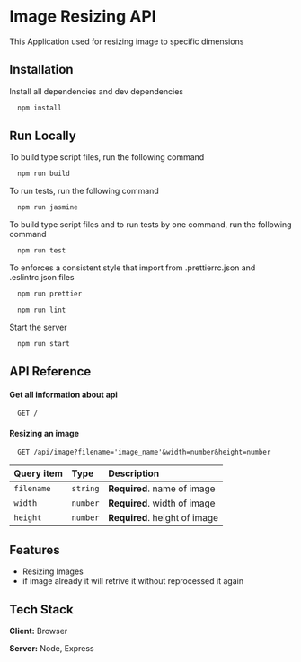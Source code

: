 
# Image Resizing API

This Application used for resizing image to specific dimensions



## Installation

Install all dependencies and dev dependencies

```bash
  npm install 
```
    
## Run Locally

To build type script files, run the following command

```bash
  npm run build
```

To run tests, run the following command

```bash
  npm run jasmine
```

To build type script files and to run tests by one command, run the following command 

```bash
  npm run test
```

 To enforces a consistent style that import from .prettierrc.json and .eslintrc.json files

```bash
  npm run prettier

  npm run lint
```



Start the server

```bash
  npm run start
```



## API Reference

#### Get all information about api

```http
  GET /
```



####  Resizing an image

```http
  GET /api/image?filename='image_name'&width=number&height=number
```

| Query item | Type     | Description                       |
| :-------- | :------- | :-------------------------------- |
| `filename`      | `string` | **Required**. name of image |
| `width`      | `number` | **Required**. width of image |
| `height`      | `number` | **Required**. height of image |





## Features

- Resizing Images
- if image already it  will retrive it without reprocessed it again 


## Tech Stack

**Client:** Browser

**Server:** Node, Express


